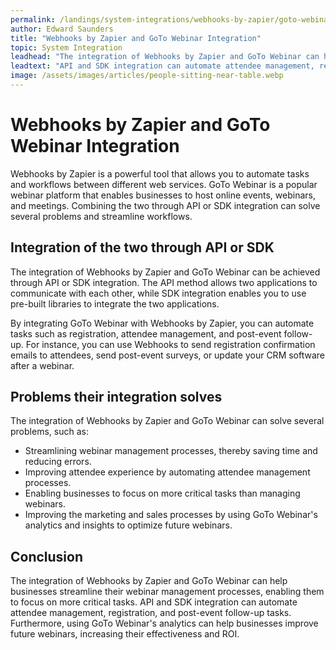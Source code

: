 ```yaml
---
permalink: /landings/system-integrations/webhooks-by-zapier/goto-webinar
author: Edward Saunders
title: "Webhooks by Zapier and GoTo Webinar Integration"
topic: System Integration
leadhead: "The integration of Webhooks by Zapier and GoTo Webinar can help businesses streamline their webinar management processes, enabling them to focus on more critical tasks"
leadtext: "API and SDK integration can automate attendee management, registration, and post-event follow-up tasks. Furthermore, using GoTo Webinar's analytics can help businesses improve future webinars, increasing their effectiveness and ROI."
image: /assets/images/articles/people-sitting-near-table.webp
---
```

<div class="arttext">
<h1>Webhooks by Zapier and GoTo Webinar Integration</h1>

<p>Webhooks by Zapier is a powerful tool that allows you to automate tasks and workflows between different web services. GoTo Webinar is a popular webinar platform that enables businesses to host online events, webinars, and meetings. Combining the two through API or SDK integration can solve several problems and streamline workflows.</p>

<h2>Integration of the two through API or SDK</h2>

<p>The integration of Webhooks by Zapier and GoTo Webinar can be achieved through API or SDK integration. The API method allows two applications to communicate with each other, while SDK integration enables you to use pre-built libraries to integrate the two applications.</p>

<p>By integrating GoTo Webinar with Webhooks by Zapier, you can automate tasks such as registration, attendee management, and post-event follow-up. For instance, you can use Webhooks to send registration confirmation emails to attendees, send post-event surveys, or update your CRM software after a webinar.</p>

<h2>Problems their integration solves</h2>

<p>The integration of Webhooks by Zapier and GoTo Webinar can solve several problems, such as:</p>

<ul>
	<li>Streamlining webinar management processes, thereby saving time and reducing errors.</li>
	<li>Improving attendee experience by automating attendee management processes.</li>
	<li>Enabling businesses to focus on more critical tasks than managing webinars.</li>
	<li>Improving the marketing and sales processes by using GoTo Webinar's analytics and insights to optimize future webinars.</li>
</ul>

<h2>Conclusion</h2>

<p>The integration of Webhooks by Zapier and GoTo Webinar can help businesses streamline their webinar management processes, enabling them to focus on more critical tasks. API and SDK integration can automate attendee management, registration, and post-event follow-up tasks. Furthermore, using GoTo Webinar's analytics can help businesses improve future webinars, increasing their effectiveness and ROI.</p>

</div>